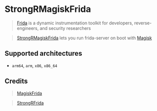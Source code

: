 # StrongRMagiskFrida
> [Frida](https://frida.re) is a dynamic instrumentation toolkit for developers, reverse-engineers, and security researchers

> [StrongRMagiskFrida](https://github.com/killed/StrongRMagiskFrida/) lets you run frida-server on boot with [Magisk](https://github.com/topjohnwu/Magisk)

## Supported architectures
- `arm64`, `arm`, `x86`, `x86_64`

## Credits

> [MagiskFrida](https://github.com/ViRb3/magisk-frida)

> [StrongRFrida](https://github.com/hzzheyang/strongR-frida-android)
